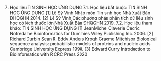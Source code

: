 7. Học liệu TIN SINH HỌC ỨNG DỤNG
7.1. Học liệu bắt buộc: TIN SINH HỌC ỨNG DỤNG \[1\] Lê Sỹ Vinh Nhập môn Tin sinh học Nhà Xuất Bản ĐHQGHN 2014.
\[2\] Lê Sỹ Vinh Các phương pháp phân tích dữ liệu sinh học có kích
thước lớn Nhà Xuất Bản ĐHQGHN 2019.
7.2. Học liệu tham khảo: TIN SINH HỌC ỨNG DỤNG \[1\] JeanMichel Claverie Cedric Notredame Bioinformatics for
Dummies Wiley Publishing Inc. 2006.
\[2\] Richard Durbin Sean R. Eddy Anders Krogh Graeme Mitchison
Biological sequence analysis: probabilistic models of proteins and
nucleic acids Cambridge University Express 1998.
\[3\] Edward Curry Introduction to Bioinformatics with R CRC Press
2020
